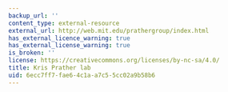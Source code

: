 ```yaml
---
backup_url: ''
content_type: external-resource
external_url: http://web.mit.edu/prathergroup/index.html
has_external_licence_warning: true
has_external_license_warning: true
is_broken: ''
license: https://creativecommons.org/licenses/by-nc-sa/4.0/
title: Kris Prather lab
uid: 6ecc7ff7-fae6-4c1a-a7c5-5cc02a9b58b6
---
```

